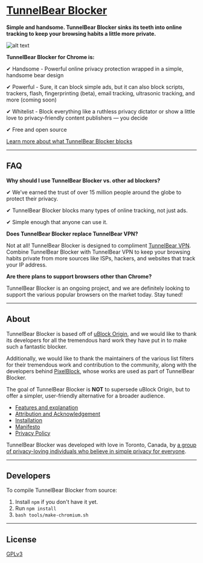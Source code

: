 # [TunnelBear Blocker](https://www.tunnelbear.com/apps/blocker)

**Simple and handsome. TunnelBear Blocker sinks its teeth into online tracking to keep your browsing habits a little more private.**

![alt text][logo]

[logo]: https://www.tunnelbear.com/images/apps/apps_1_blocker.png "Blocker for Chrome image"

**TunnelBear Blocker for Chrome is:**

✔ Handsome - Powerful online privacy protection wrapped in a simple, handsome bear design

✔ Powerful - Sure, it can block simple ads, but it can also block scripts, trackers, flash, fingerprinting (beta), email tracking, ultrasonic tracking, and more (coming soon)

✔ Whitelist - Block everything like a ruthless privacy dictator or show a little love to privacy-friendly content publishers — you decide

✔ Free and open source

[Learn more about what TunnelBear Blocker blocks](https://www.tunnelbear.com/blocker/info)

***
## FAQ

**Why should I use TunnelBear Blocker vs. other ad blockers?**

 ✔ We’ve earned the trust of over 15 million people around the globe to protect their privacy.

 ✔ TunnelBear Blocker blocks many types of online tracking, not just ads.

 ✔ Simple enough that anyone can use it.

**Does TunnelBear Blocker replace TunnelBear VPN?**

Not at all! TunnelBear Blocker is designed to compliment [TunnelBear VPN](https://www.tunnelbear.com/).
Combine TunnelBear Blocker with TunnelBear VPN to keep your browsing habits private from more sources like ISPs, hackers, and websites that track your IP address.

**Are there plans to support browsers other than Chrome?**

TunnelBear Blocker is an ongoing project, and we are definitely looking to support the various popular browsers on the market today. Stay tuned!

***

## About

TunnelBear Blocker is based off of [uBlock Origin](https://github.com/gorhill/uBlock), and we would like to thank its developers for all the tremendous hard work they have put in to make such a fantastic blocker.

Additionally, we would like to thank the maintainers of the various list filters for their tremendous work and contribution to the community, along with the developers behind [PixelBlock](https://github.com/ramoq/PixelBlock), whose works are used as part of TunnelBear Blocker.

The goal of TunnelBear Blocker is **NOT** to supersede uBlock Origin, but to offer a simpler, user-friendly alternative for a broader audience.

* [Features and explanation](https://www.tunnelbear.com/apps/blocker)
* [Attribution and Acknowledgement](https://www.tunnelbear.com/blocker/acknowledgement)
* [Installation](https://chrome.google.com/webstore/detail/tunnelbear-blocker/bebdhgdigjiiamnkcenegafmfjoghafk)
* [Manifesto](MANIFESTO.md)
* [Privacy Policy](PRIVACY.md)

TunnelBear Blocker was developed with love in Toronto, Canada, by [a group of privacy-loving individuals who believe in simple privacy for everyone](https://www.tunnelbear.com/about).

***

## Developers
To compile TunnelBear Blocker from source:

1. Install `npm` if you don't have it yet.
1. Run `npm install`
1. `bash tools/make-chromium.sh`

***

## License
[GPLv3](LICENSE.txt)
